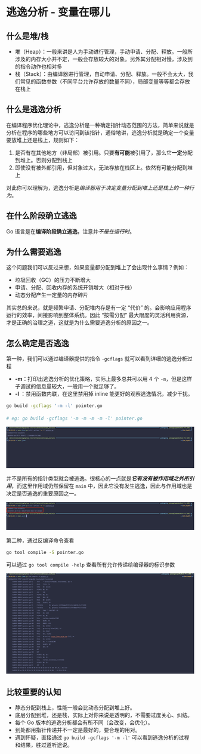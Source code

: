 # 逃逸分析 - 变量在哪儿

## 什么是堆/栈

- 堆（Heap）：一般来讲是人为手动进行管理，手动申请、分配、释放。一般所涉及的内存大小并不定，一般会存放较大的对象。另外其分配相对慢，涉及到的指令动作也相对多
- 栈（Stack）：由编译器进行管理，自动申请、分配、释放。一般不会太大，我们常见的函数参数（不同平台允许存放的数量不同），局部变量等等都会存放在栈上

## 什么是逃逸分析

在编译程序优化理论中，逃逸分析是一种确定指针动态范围的方法，简单来说就是分析在程序的哪些地方可以访问到该指针，通俗地讲，逃逸分析就是确定一个变量要放堆上还是栈上，规则如下：

1. 是否有在其他地方（非局部）被引用。只要**有可能**被引用了，那么它**一定**分配到堆上。否则分配到栈上
2. 即使没有被外部引用，但对象过大，无法存放在栈区上。依然有可能分配到堆上

对此你可以理解为，逃逸分析是*编译器用于决定变量分配到堆上还是栈上的一种行为*。

## 在什么阶段确立逃逸

Go 语言是在**编译阶段确立逃逸**，注意并~~*不是在运行时*~~。

## 为什么需要逃逸

这个问题我们可以反过来想，如果变量都分配到堆上了会出现什么事情？例如：

- 垃圾回收（GC）的压力不断增大
- 申请、分配、回收内存的系统开销增大（相对于栈）
- 动态分配产生一定量的内存碎片

其实总的来说，就是频繁申请、分配堆内存是有一定 “代价” 的。会影响应用程序运行的效率，间接影响到整体系统。因此 “按需分配” 最大限度的灵活利用资源，才是正确的治理之道，这就是为什么需要逃逸分析的原因之一。

## 怎么确定是否逃逸

第一种，我们可以通过编译器提供的指令 `-gcflags` 就可以看到详细的逃逸分析过程

- **-m**：打印出逃逸分析的优化策略，实际上最多总共可以用 4 个 `-m`，但是这样子调试的信息量较大，一般用一个就足够了。
- **-l** ：禁用函数内联，在这里禁用掉 inline 能更好的观察逃逸情况，减少干扰。

```bash
go build -gcflags '-m -l' pointer.go

# eg: go build -gcflags '-m -m -m -m -l' pointer.go 
```

![](./imgs/escape-1.png)

并不是所有的指针类型就会被逃逸。很核心的一点就是***它有没有被作用域之外所引用***，而这里作用域仍然保留在 `main` 中，因此它没有发生逃逸，因此与作用域也是决定是否逃逸的重要原因之一。

![](./imgs/escape-3.png)

第二种，通过反编译命令查看

```bash
go tool compile -S pointer.go
```

可以通过 `go tool compile -help` 查看所有允许传递给编译器的标识参数

![](./imgs/escape-2.png)

## 比较重要的认知

- 静态分配到栈上，性能一般会比动态分配到堆上好。
- 底层分配到堆，还是栈，实际上对你来说是透明的，不需要过度关心、纠结。
- 每个 Go 版本的逃逸分析都会有所不同（会改变，会优化）。
- 到处都用指针传递并不一定是最好的，要合理的用对。
- 遇到怀疑，直接通过 `go build -gcflags '-m -l'` 可以看到逃逸分析的过程和结果，胜过道听途说。